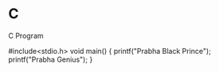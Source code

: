# C
C Program

#include<stdio.h>
void main()
{
printf("Prabha Black Prince");
printf("Prabha Genius");
}
